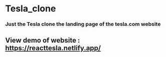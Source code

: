 # Tesla_clone
### Just the Tesla clone the landing page of the tesla.com website
## View demo of website : https://reacttesla.netlify.app/
